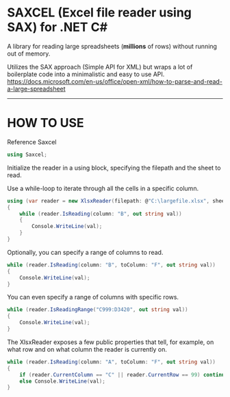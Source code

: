 # SAXCEL (Excel file reader using SAX) for .NET C#

A library for reading large spreadsheets (__millions__ of rows) without running out of memory. 

Utilizes the SAX approach (Simple API for XML) but wraps a lot of boilerplate code into a minimalistic and easy to use API.
https://docs.microsoft.com/en-us/office/open-xml/how-to-parse-and-read-a-large-spreadsheet

---

# HOW TO USE

Reference Saxcel
```C#
using Saxcel;
```

Initialize the reader in a using block, specifying the filepath and the sheet to read.

Use a while-loop to iterate through all the cells in a specific column.
```C#
using (var reader = new XlsxReader(filepath: @"C:\largefile.xlsx", sheetname: "Sheet1"))
{
    while (reader.IsReading(column: "B", out string val))
    {
        Console.WriteLine(val);
    }
}
```

Optionally, you can specify a range of columns to read.
```C#
while (reader.IsReading(column: "B", toColumn: "F", out string val))
{
    Console.WriteLine(val);
}
```

You can even specify a range of columns with specific rows.
```C#
while (reader.IsReadingRange("C999:D3420", out string val))
{
    Console.WriteLine(val);
}
```

The XlsxReader exposes a few public properties that tell, for example, on what row and on what column the reader is currently on.
```C#
while (reader.IsReading(column: "A", toColumn: "F", out string val))
{
    if (reader.CurrentColumn == "C" || reader.CurrentRow == 99) continue;
    else Console.WriteLine(val);
}
```
